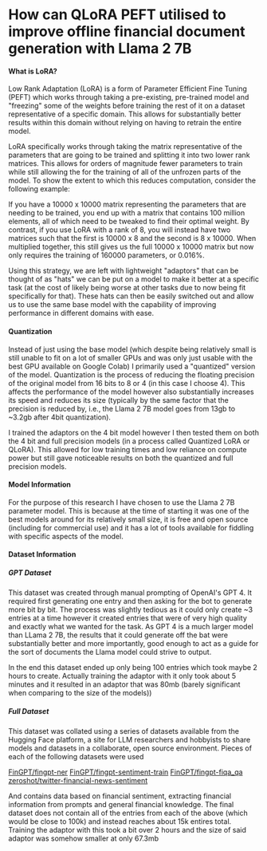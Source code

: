 # How can QLoRA PEFT utilised to improve offline financial document generation with Llama 2 7B

#### What is LoRA?
Low Rank Adaptation (LoRA) is a form of Parameter Efficient Fine Tuning (PEFT) which works through taking a pre-existing, pre-trained model and "freezing" some of the weights before training the rest of it on a dataset representative of a specific domain. This allows for substantially better results within this domain without relying on having to retrain the entire model.

LoRA specifically works through taking the matrix representative of the parameters that are going to be trained and splitting it into two lower rank matrices. This allows for orders of magnitude fewer parameters to train while still allowing the for the training of all of the unfrozen parts of the model. To show the extent to which this reduces computation, consider the following example: 

If you have a 10000 x 10000 matrix representing the parameters that are needing to be trained, you end up with a matrix that contains 100 million elements, all of which need to be tweaked to find their optimal weight. By contrast, if you use LoRA with a rank of 8, you will instead have two matrices such that the first is 10000 x 8 and the second is 8 x 10000. When multiplied together, this still gives us the full 10000 x 10000 matrix but now only requires the training of 160000 parameters, or 0.016%. 

Using this strategy, we are left with lightweight "adaptors" that can be thought of as "hats" we can be put on a model to make it better at a specific task (at the cost of likely being worse at other tasks due to now being fit specifically for that). These hats can then be easily switched out and allow us to use the same base model with the capability of improving performance in different domains with ease. 
#### Quantization
Instead of just using the base model (which despite being relatively small is still unable to fit on a lot of smaller GPUs and was only just usable with the best GPU available on Google Colab) I primarily used a "quantized" version of the model. Quantization is the process of reducing the floating precision of the original model from 16 bits to 8 or 4 (in this case I choose 4). This affects the performance of the model however also substantially increases its speed and reduces its size (typically by the same factor that the precision is reduced by, i.e., the Llama 2 7B model goes from 13gb to ~3.2gb after 4bit quantization). 

I trained the adaptors on the 4 bit model however I then tested them on both the 4 bit and full precision models (in a process called Quantized LoRA or QLoRA). This allowed for low training times and low reliance on compute power but still gave noticeable results on both the quantized and full precision models.
#### Model Information
For the purpose of this research I have chosen to use the Llama 2 7B parameter model. This is because at the time of starting it was one of the best models around for its relatively small size, it is free and open source (including for commercial use) and it has a lot of tools available for fiddling with specific aspects of the model.
#### Dataset Information
##### GPT Dataset
This dataset was created through manual prompting of OpenAI's GPT 4. It required first generating one entry and then asking for the bot to generate more bit by bit. The process was slightly tedious as it could only create ~3 entries at a time however it created entries that were of very high quality and exactly what we wanted for the task. As GPT 4 is a much larger model than LLama 2 7B, the results that it could generate off the bat were substantially better and more importantly, good enough to act as a guide for the sort of documents the Llama model could strive to output. 

In the end this dataset ended up only being 100 entries which took maybe 2 hours to create. Actually training the adaptor with it only took about 5 minutes and it resulted in an adaptor that was 80mb (barely significant when comparing to the size of the models))
##### Full Dataset
This dataset was collated using a series of datasets available from the Hugging Face platform, a site for LLM researchers and hobbyists to share models and datasets in a collaborate, open source environment. Pieces of each of the following datasets were used 

[FinGPT/fingpt-ner](https://huggingface.co/datasets/FinGPT/fingpt-ner)
[FinGPT/fingpt-sentiment-train](https://huggingface.co/datasets/FinGPT/fingpt-sentiment-train)
[FinGPT/fingpt-fiqa_qa](https://huggingface.co/datasets/FinGPT/fingpt-fiqa_qa)
[zeroshot/twitter-financial-news-sentiment](https://huggingface.co/datasets/zeroshot/twitter-financial-news-sentiment)

And contains data based on financial sentiment, extracting financial information from prompts and general financial knowledge. The final dataset does not contain all of the entries from each of the above (which would be close to 100k) and instead reaches about 15k entires total. Training the adaptor with this took a bit over 2 hours and the size of said adaptor was somehow smaller at only 67.3mb

